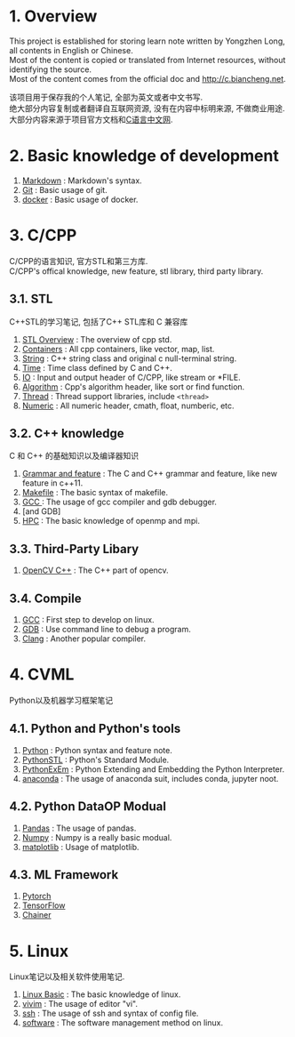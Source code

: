 # 1. Overview

This project is established for storing learn note written by Yongzhen Long, all contents in English or Chinese.   
Most of the content is copied or translated from Internet resources, without identifying the source.  
Most of the content comes from the official doc and http://c.biancheng.net.  

该项目用于保存我的个人笔记, 全部为英文或者中文书写.  
绝大部分内容复制或者翻译自互联网资源, 没有在内容中标明来源, 不做商业用途.  
大部分内容来源于项目官方文档和[C语言中文网](http://c.biancheng.net).  


# 2. Basic knowledge of development

1. [Markdown](markdown.md)  : Markdown's syntax.
2. [Git](gitbasic.md)       : Basic usage of git.
3. [docker](docker.md)      : Basic usage of docker.

# 3. C/CPP

C/CPP的语言知识, 官方STL和第三方库.  
C/CPP's offical knowledge, new feature, stl library, third party library.  

## 3.1. STL

C++STL的学习笔记, 包括了C++ STL库和 C 兼容库

1. [STL Overview](cpp/cppstl/cppstl.md) : The overview of cpp std.
2. [Containers](/cpp/cppstl/containers.md)  : All cpp containers, like vector, map, list.
3. [String](/cpp/cppstl/string.md)  : C++ string class and original c null-terminal string.
4. [Time](/cpp/cppstl/time.md)  : Time class defined by C and C++.
5. [IO](/cpp/cppstl/io.md)  : Input and output header of C/CPP, like stream or *FILE.
6. [Algorithm](cpp/cppstl/algorithm.md) : Cpp's algorithm header, like sort or find function.
7. [Thread](cpp/cppstl/thread.md) : Thread support libraries, include `<thread>`
8. [Numeric](cpp/cppstl/numeric.md) : All numeric header, cmath, float, numberic, etc.


## 3.2. C++ knowledge

C 和 C++ 的基础知识以及编译器知识

1. [Grammar and feature](cpp/note/cpp.md)   : The C and C++ grammar and feature, like new feature in c++11.
2. [Makefile](cpp/note/makefile.md) : The basic syntax of makefile.
3. [GCC ](/cpp/note/gcc.md)   : The usage of gcc compiler and gdb debugger.
4. [and GDB]
5. [HPC](cpp/note/hpc.md)   : The basic knowledge of openmp and mpi.

## 3.3. Third-Party Libary

1. [OpenCV C++](/cpp/library/opencv.md) : The C++ part of opencv.

## 3.4. Compile

1. [GCC](cpp/note/gcc.md)   : First step to develop on linux.
2. [GDB](cpp/note/gdb.md)   : Use command line to debug a program.
3. [Clang](cpp/note/clang.md)   : Another popular compiler.

# 4. CVML

Python以及机器学习框架笔记

## 4.1. Python and Python's tools
1. [Python](cvml/python/python.md)  : Python syntax and feature note.
2. [PythonSTL](cvml/pystl/readme.md) : Python's Standard Module.
3. [PythonExEm](cvml/python/pythonexem.md) : Python Extending and Embedding the Python Interpreter.
4. [anaconda](cvml/python/anaconda.md)  : The usage of anaconda suit, includes conda, jupyter noot.

## 4.2. Python DataOP Modual

1. [Pandas](/cvml/data/pandas.md)    : The usage of pandas.
2. [Numpy](/cvml/data/numpy.md)  : Numpy is a really basic modual.
3. [matplotlib](cvml/data/matplotlib.md) : Usage of matplotlib.

## 4.3. ML Framework

1. [Pytorch](cvml/mlframework/pytorch/) 
2. [TensorFlow](cvml/mlframework/tensorflow.md)
3. [Chainer](cvml/mlframework/chainer.md)

# 5. Linux

Linux笔记以及相关软件使用笔记.

1. [Linux Basic](linux/linuxbasic.md)   : The basic knowledge of linux.
2. [vivim](linux/vivim.md)  : The usage of editor "vi".
3. [ssh](linux/ssh.md)  : The usage of ssh and syntax of config file.
4. [software](linux/software.md)    : The software management method on linux.